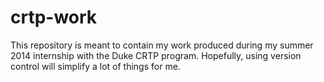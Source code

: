 crtp-work
=========

This repository is meant to contain my work produced during my summer 2014 internship with the Duke CRTP program. Hopefully, using version control will simplify a lot of things for me.

